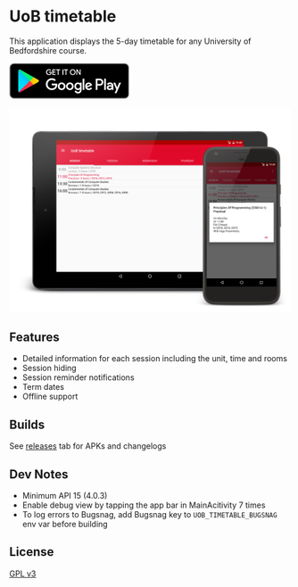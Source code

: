 # UoB timetable

This application displays the 5-day timetable for any University of Bedfordshire
course.

[![Google Play badge](screenshots/assets/google-play-badge.png "Google Play badge")](https://play.google.com/store/apps/details?id=com.ak.uobtimetable)

![Hero image](screenshots/art/hero.png "Hero image")

## Features

- Detailed information for each session including the unit, time and rooms
- Session hiding
- Session reminder notifications
- Term dates
- Offline support

## Builds

See [releases](releases) tab for APKs and changelogs

## Dev Notes

- Minimum API 15 (4.0.3)
- Enable debug view by tapping the app bar in MainAcitivity 7 times
- To log errors to Bugsnag, add Bugsnag key to `UOB_TIMETABLE_BUGSNAG` env var before building

## License

[GPL v3](license.md)
